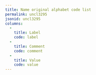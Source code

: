 ```yaml
---
title: Name original alphabet code list
permalink: uncl3295
jsonid: uncl3295
columns:
  - 
    title: Label
    code: label
  - 
    title: Comment
    code: comment
  - 
    title: Value
    code: value
---
```

